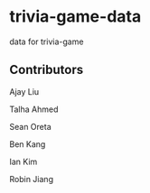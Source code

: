 # trivia-game-data
data for trivia-game

## Contributors
Ajay Liu

Talha Ahmed

Sean Oreta

Ben Kang

Ian Kim

Robin Jiang
